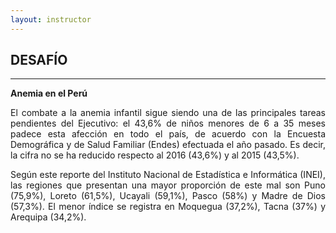```yaml
---
layout: instructor
---
```

## DESAFÍO

* * *

<div style="text-align: justify"><strong> Anemia en el Perú </strong></div>

<p style="text-align: justify">El combate a la anemia infantil sigue siendo una de las principales tareas pendientes del Ejecutivo: el 43,6% de niños menores de 6 a 35 meses padece esta afección en todo el país, de acuerdo con la Encuesta Demográfica y de Salud Familiar (Endes) efectuada el año pasado. Es decir, la cifra no se ha reducido respecto al 2016 (43,6%) y al 2015 (43,5%).</p>

<p style="text-align: justify">Según este reporte del Instituto Nacional de Estadística e Informática (INEI), las regiones que presentan una mayor proporción de este mal son Puno (75,9%), Loreto (61,5%), Ucayali (59,1%), Pasco (58%) y Madre de Dios (57,3%). El menor índice se registra en Moquegua (37,2%), Tacna (37%) y Arequipa (34,2%).</p>
